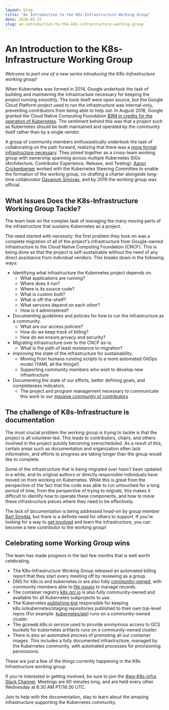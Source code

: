 ```yaml
---
layout: blog
title: "An Introduction to the K8s-Infrastructure Working Group"
date: 2020-05-27
slug: an-introduction-to-the-k8s-infrastructure-working-group
---
```


# An Introduction to the K8s-Infrastructure Working Group

*Welcome to part one of a new series introducing the K8s-Infrastructure working group!*

When Kubernetes was formed in 2014, Google undertook the task of building and maintaining the infrastructure necessary for keeping the project running smoothly. The tools itself were open source, but the Google Cloud Platform project used to run the infrastructure was internal-only, preventing contributors from being able to help out. In August 2018, Google granted the Cloud Native Computing Foundation [$9M in credits for the operation of Kubernetes](https://cloud.google.com/blog/products/gcp/google-cloud-grants-9m-in-credits-for-the-operation-of-the-kubernetes-project). The sentiment behind this was that a project such as Kubernetes should be both maintained and operated by the community itself rather than by a single vendor. 

A group of community members enthusiastically undertook the task of collaborating on the path forward, realizing that there was a [more formal infrastructure necessary](https://github.com/kubernetes/community/issues/2715). They joined together as a cross-team working group with ownership spanning across multiple Kubernetes SIGs (Architecture, Contributor Experience, Release, and Testing). [Aaron Crickenberger](https://twitter.com/spiffxp) worked with the Kubernetes Steering Committee to enable the formation of the working group, co-drafting a charter alongside long-time collaborator [Davanum Srinivas](https://twitter.com/dims), and by 2019 the working group was official.

## What Issues Does the K8s-Infrastructure Working Group Tackle?

The team took on the complex task of managing the many moving parts of the infrastructure that sustains Kubernetes as a project. 

The need started with necessity: the first problem they took on was a complete migration of all of the project's infrastructure from Google-owned infrastructure to the Cloud Native Computing Foundation (CNCF). This is being done so that the project is self-sustainable without the need of any direct assistance from individual vendors. This breaks down in the following ways:

* Identifying what infrastructure the Kubernetes project depends on.
    * What applications are running?
    * Where does it run?
    * Where is its source code?
    * What is custom built?
    * What is off-the-shelf?
    * What services depend on each other?
    * How is it administered?
* Documenting guidelines and policies for how to run the infrastructure as a community.
    * What are our access policies?
    * How do we keep track of billing?
    * How do we ensure privacy and security?
* Migrating infrastructure over to the CNCF as-is.
    * What is the path of least resistance to migration?
* Improving the state of the infrastructure for sustainability.
    *  Moving from humans running scripts to a more automated GitOps model (YAML all the things!)
    *  Supporting community members who wish to develop new infrastructure
* Documenting the state of our efforts, better defining goals, and completeness indicators.
    * The project and program management necessary to communicate this work to our [massive community of contributors](https://kubernetes.io/blog/2020/04/21/contributor-communication/)

## The challenge of K8s-Infrastructure is documentation

The most crucial problem the working group is trying to tackle is that the project is all volunteer-led. This leads to contributors, chairs, and others involved in the project quickly becoming overscheduled. As a result of this, certain areas such as documentation and organization often lack information, and efforts to progress are taking longer than the group would like to complete.

Some of the infrastructure that is being migrated over hasn't been updated in a while, and its original authors or directly responsible individuals have moved on from working on Kubernetes. While this is great from the perspective of the fact that the code was able to run untouched for a long period of time, from the perspective of trying to migrate, this makes it difficult to identify how to operate these components, and how to move these infrastructure pieces where they need to be effectively.  

The lack of documentation is being addressed head-on by group member [Bart Smykla](https://twitter.com/bartsmykla), but there is a definite need for others to support. If you're looking for a way to [get involved](https://github.com/kubernetes/community/labels/wg%2Fk8s-infra) and learn the infrastructure, you can become a new contributor to the working group!  

## Celebrating some Working Group wins

The team has made progress in the last few months that is well worth celebrating. 

- The K8s-Infrastructure Working Group released an automated billing report that they start every meeting off by reviewing as a group. 
- DNS for k8s.io and kubernetes.io are also fully [community-owned](https://groups.google.com/g/kubernetes-dev/c/LZTYJorGh7c/m/u-ydk-yNEgAJ), with community members able to [file issues](https://github.com/kubernetes/k8s.io/issues/new?assignees=&labels=wg%2Fk8s-infra&template=dns-request.md&title=DNS+REQUEST%3A+%3Cyour-dns-record%3E) to manage records.
- The container registry [k8s.gcr.io](https://github.com/kubernetes/k8s.io/tree/master/k8s.gcr.io) is also fully community-owned and available for all Kubernetes subprojects to use. 
- The Kubernetes [publishing-bot](https://github.com/kubernetes/publishing-bot) responsible for keeping k8s.io/kubernetes/staging repositories published to their own top-level repos (For example: [kubernetes/api](https://github.com/kubernetes/api)) runs on a community-owned cluster.
- The gcsweb.k8s.io service used to provide anonymous access to GCS buckets for kubernetes artifacts runs on a community-owned cluster.
- There is also an automated process of promoting all our container images. This includes a fully documented infrastructure, managed by the Kubernetes community, with automated processes for provisioning permissions. 

These are just a few of the things currently happening in the K8s Infrastructure working group. 

If you're interested in getting involved, be sure to join the [#wg-K8s-infra Slack Channel](https://app.slack.com/client/T09NY5SBT/CCK68P2Q2). Meetings are 60 minutes long, and are held every other Wednesday at 8:30 AM PT/16:30 UTC.

Join to help with the documentation, stay to learn about the amazing infrastructure supporting the Kubernetes community.
